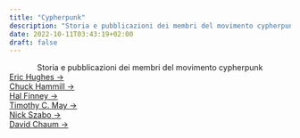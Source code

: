 ```yaml
---
title: "Cypherpunk"
description: "Storia e pubblicazioni dei membri del movimento cypherpunk"
date: 2022-10-11T03:43:19+02:00
draft: false
---
```


<div align="center">
Storia e pubblicazioni dei membri del movimento cypherpunk
</div>

<div class="card-list">
    <div class="card my-3">
        <div class="card-body">
            <a class="stretched-link" href="/cypherpunk/eric-hughes">Eric Hughes &rarr;</a>
        </div>
    </div>
    <div class="card my-3">
        <div class="card-body">
            <a class="stretched-link" href="/cypherpunk/chuck-hammill">Chuck Hammill &rarr;</a>
        </div>
    </div>
    <div class="card my-3">
        <div class="card-body">
            <a class="stretched-link" href="/cypherpunk/hal-finney">Hal Finney &rarr;</a>
        </div>
    </div>
    <div class="card my-3">
        <div class="card-body">
            <a class="stretched-link" href="/cypherpunk/timothy-may">Timothy C. May &rarr;</a>
        </div>
    </div>
    <div class="card my-3">
        <div class="card-body">
            <a class="stretched-link" href="/cypherpunk/nick-szabo">Nick Szabo &rarr;</a>
        </div>
    </div>
    <div class="card my-3">
        <div class="card-body">
            <a class="stretched-link" href="/cypherpunk/david-chaum">David Chaum &rarr;</a>
        </div>
    </div>
</div>


